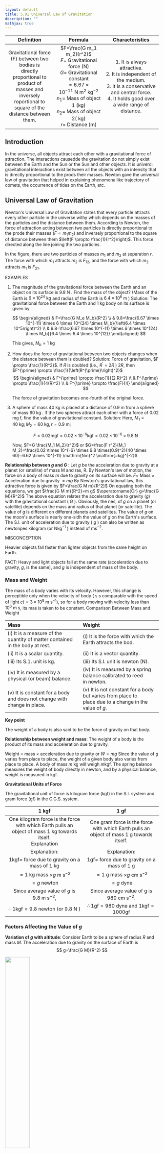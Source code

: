```yaml
---
layout: default
title: 5.01 Universal Law of Gravitation
description: ""
mathjax: true
---
```


| Definition | Formula | Characteristics |
| :---: | :---: | :---: |
|Gravitational force (F) between two bodies is <br> directly proportional to product of <br> masses and inversely roportional to <br> square of the distance between them.|$F=\frac{G m_1 m_2}{r^2}$ <br/> $F=$ Gravitational force $(\mathrm{N})$ <br> $G=$ Gravitational constant <br> $=6.67 \times 10^{-11} \mathrm{~N} \mathrm{~m}^2 \mathrm{~kg}^{-2}$ <br> $n_1=$ Mass of object 1 (kg) <br> $n_2=$ Mass of object $2(\mathrm{~kg})$ <br> $r=$ Distance $(\mathrm{m})$ | 1. It is always attractive. <br>  2. It is independent of the medium. <br> 3. It is a conservative and central force. <br> 4. It holds good over a wide range of distance. <br> 


## Introduction

In the universe, all objects attract each other with a gravitational force of attraction. The interactions causedde the gravitation do not simply exist between the Earth and the Sun or the Sun and other objects. It is univerd: gravitational interactions exist between all the objects with an intensity that is directly proportional to the prods their masses. Newton gave the universal law of gravitation that helped in explaining phenomena like trajectory of  comets, the occurrence of tides on the Earth, etc.

## Universal Law of Gravitation

Newton's Universal Law of Gravitation states that every particle attracts every other particle in the universe withy which depends on the masses of the particles and the distance between them.
According to Newton, the force of attraction acting between two particles is directly proportional to the prode their masses $\left(F \propto m_1 m_2\right)$ and inversely proportional to the square of distance between them $\left(F \propto \frac{1}{r^2}\right)$. This force directed along the line joining the two particles.

In the figure, there are two particles of masses $m_1$ and $m_2$ at separation $r$. The force with which $m_1$ attracts $m_2$ is $F_{12}$, and the force with which $m_2$ attracts $m_1$ is $F_{21}$.


EXAMPLES

1. The magnitude of the gravitational force between the Earth and an object on its surface is 9.8 N . Find the mass of the object? (Mass of the Earth is $6 \times 10^{24} \mathrm{~kg}$ and radius of the Earth is $6.4 \times 10^6 \mathrm{~m}$ )
Solution: The gravitational force between the Earth and 1 kg body on its surface is given by

   $$
    \begin{aligned}
    & F=\frac{G M_e M_b}{R^2} \\
    & 9.8=\frac{6.67 \times 10^{-11} \times 6 \times 10^{24} \times M_b}{\left(6.4 \times 10^5\right)^2} \\
    & 9.8=\frac{6.67 \times 10^{-11} \times 6 \times 10^{24} \times M_b}{6.4 \times 6.4 \times 10^{12}}
    \end{aligned}
   $$

    This gives, $M_b=1 \mathrm{~kg}$

2. How does the force of gravitational between two objects changes when the distance between them is doubled?
Solution: Force of gravitation, $F \propto \frac{1}{R^2}$. If $R$ is doubled (i.e., $R^{\prime}=2 R$ ) $2 R$, then $F^{\prime} \propto \frac{1}{\left(R^{\prime}\right)^2}$
    $$
    \begin{aligned}
    & F^{\prime} \propto \frac{1}{(2 R)^2} \\
    & F^{\prime} \propto \frac{1}{4(R)^2} \\
    & F^{\prime} \propto \frac{F}{4}
    \end{aligned}
    $$

    The force of gravitation becomes one-fourth of the original force.

3. A sphere of mass 40 kg is placed at a distance of 0.9 m from a sphere of mass 60 kg . If the two spheres attract each other with a force of 0.02 mg f, find the value of gravitational constant.
Solution: Here, $M_1=40 \mathrm{~kg} ; M_2=60 \mathrm{~kg}, r=0.9 \mathrm{~m}$;
   
   $$
    F=0.02 \mathrm{mgf}=0.02 \times 10^{-6} \mathrm{kgf}=0.02 \times 10^{-6} \times 9.8 \mathrm{~N}
   $$

   Now, $F=G \frac{M_1 M_2}{r^2}$ or $G=\frac{F r^2}{M_1 M_2}=\frac{0.02 \times 10^{-6} \times 9.8 \times(0.9)^2}{40 \times 60}=6.62 \times 10^{-11} \mathrm{Nm}^2 \mathrm{~kg}^{-2}$

**Relationship between $g$ and $G$** : Let $g$ be the acceleration due to gravity at a planet (or satellite) of mass M and ras, R. By Newton's law of motion, the force on a body of mass $m$ due to gravity on its surface will be.
$F=$ Mass $\times$ Acceleration due to gravity $=m g$
By Newton's gravitational law, this attractive force is given by $F=\frac{G M m}{R^2}$
On equating both the equations, we get $\frac{G M m}{R^2}=m g$
$\operatorname{Or} g=\frac{G M}{R^2}$
The above equation relates the acceleration due to gravity $(g)$ with the gravitational constant ( $G$ ). Obviously, the nes, of $g$ on a planet (or satellite) depends on the mass and radius of that planet (or satellite).
The value of $g$ is different on different planets and satellites. The value of $g$ on the moon's surface is nearly one-sidh the value of $g$ on the Earth's surface. The S.I. unit of acceleration due to gravity ( $g$ ) can also be written as newtonpes kilogram (or $\mathrm{Nkg}^{-1}$ ) instead of $\mathrm{ms}^{-2}$.

MISCONCEPTION

Heavier objects fall faster than lighter objects from the same height on Earth.

FACT: Heavy and light objects fall at the same rate (acceleration due to gravity, $g$, is the same), and $g$ is independent of mass of the body.

### Mass and Weight
The mass of a body varies with its velocity. However, this change is perceptible only when the velocity of body ( s s comparable with the speed of light $c\left(=3 \times 10^8 \mathrm{~m} \mathrm{~s}^{-1}\right)$, so for a body moving with velocity less than $10^6 \mathrm{~m} \mathrm{~s}$, its mas is taken to be constant.
Comparison Between Mass and Weight

| Mass | Weight |
| :--- | :--- |
| (i) It is a measure of the quantity of matter contained <br> in the body at rest. | (i) It is the force with which the Earth attracts the bod. |
| (ii) It is a scalar quantity. | (ii) It is a vector quantity. |
| (iii) Its S.1. unit is kg. | (iii) Its S.I. unit is newton (N). |
| (iv) It is measured by a physical (or beam) balance. | (iv) It is measured by a spring balance calibrated to reed <br> in newton. |
| (v) It is constant for a body and does not change with <br> change in place. | (v) It is not constant for a body but varies from place to <br> place due to a change in the value of $g$. |

**Key point**

The weight of a body is also said to be the force of gravity on that body.


**Relationship between weight and mass**: The weight of a body is the product of its mass and acceleration due to gravity.

Weight $=$ mass $\times$ acceleration due to gravity or $W=m g$
Since the value of $g$ varies from place to place, the weight of a given body also varies from place to place. A body of mass $m \mathrm{~kg}$ will weigh $m \mathrm{kgf}$. The spring balance measures the weight of body directly in newton, and by a physical balance, weight is measured in kgf.

**Gravitational Units of Force**

The gravitational unit of force is kilogram force (kgf) in the S.I. system and gram force (gf) in the C.G.S. system.


| 1 kgf | 1 gf |
| :---: | :---: |
| One kilogram force is the force with which Earth pulls an <br> object of mass 1 kg towards itself. <br> Explanation | One gram force is the force with which Earth pulls an <br> object of mass 1 g towards itself. |
| Explanation: | Explanation: |
| $1 \mathrm{kgf}=$ force due to gravity on a mass of 1 kg | $1 \mathrm{gf}=$ force due to gravity on a mass of 1 g |
| $=1 \mathrm{~kg}$ mass $\times g \mathrm{~m} \mathrm{~s}^{-2}$ | $=1 \mathrm{~g}$ mass $\times g \mathrm{~cm} \mathrm{~s}^{-2}$ |
| $=g$ newton | $=g$ dyne |
| Since average value of $g$ is $9.8 \mathrm{~m} \mathrm{~s}^{-2}$, | Since average value of g is $980 \mathrm{~cm} \mathrm{~s}^{-2}$. |
| $\therefore 1 \mathrm{kgf}=9.8$ newton (or 9.8 N ) | $\therefore 1 \mathrm{gf}=980$ dyne and $1 \mathrm{kgf}=1000 \mathrm{gf}$ |


### Factors Affecting the Value of $g$

**Variation of $g$ with altitude**: Consider Earth to be a sphere of radius $R$ and mass $M$. The acceleration due to gravity on the surface of Earth is
$$
g=\frac{G M}{R^2}
$$


<img src="/pcm_content/class9/physics/cengage-chapter3/images/5.01-1.png" width="40%"/>

Consider a point $P$ at a height $h$ above the surface of the Earth. The acceleration due to gravity at point $P$ is
$$
g^{\prime}=\frac{G M}{(R+h)^2}
$$

Dividing Eq. (ii) by Eq. (i), we have,
$$
\frac{g^{\prime}}{g}=\frac{R^2}{(R+h)^2} \text { (or) } g^{\prime}=\frac{g R^2}{(R+h)^2}
$$

Eq. (iii) gives the expression for the variation of acceleration due to gravity with height $h$. It is clear that $g^{\prime}<g$. Thus, as we go above the surface of Earth, acceleration due to gravity goes on decreasing.
Variation of $g$ with depth: Consider the Earth to be sphere of radius $R$ and mass $M$. The acceleration due to gravity at point $Q$ on the surface of the Earth is $g=\frac{G M}{R^2}$.

**Variation of $g$ with depth**

Consider the Earth to be sphere of radius $R$ and mass $M$. The acceleration due to gravity at point $Q$ on the surface of the Earth is $g=\frac{G M}{R^2}$.

<img src="/pcm_content/class9/physics/cengage-chapter3/images/5.01-2.png" width="40%"/>


If $\rho$ is the density of the Earth, then Mass of the Earth is $M=\frac{4}{3} \pi R^3 \rho$
$\therefore g=\frac{G\left(\frac{4}{3} \pi R^3 \rho\right)}{R^2}$ or $g=\frac{4}{3} \pi R G \rho$
Consider a point $P$ inside the Earth and at a depth $d$ below the surface of the Earth. Its distance from the centre $O$ is $(R-d)$. Let a sphere be drawn with $O$ as centre and radius $(R-d)$. The acceleration due to gravity $(g)$ at point $P$ is only due to the sphere of radius $(R-d)$
$\therefore \quad g^{\prime}=\frac{G M^{\prime}}{(R-d)^2}$
where $M^{\prime}=$ mass of inner solid sphere (shaded portion) $=\frac{4}{3} \pi(R-d)^3 \rho$
$$
\therefore \quad g^{\prime}=\frac{G\left(\frac{4}{3} \pi(R-d)^3\right) \rho}{(R-d)^2} \text { (or) } g^{\prime}=\frac{4}{3} \pi(R-d) G \rho
$$

Dividing Eq. (ii) by Eq. (i), we have
$$
\frac{g^{\prime}}{g}=\frac{(R-d)}{R}
$$
or $g^{\prime}=g\left(1-\frac{d}{R}\right)$

Eq. (iii) gives the expression for variation of $g$ with depth $d$.
It is clear that $g^{\prime}<g$. Therefore, as we go below the surface of the Earth, the acceleration due to gravity gos $n$ decreasing. At the centre of Earth $(d=R)$, it becomes zero.
$$
g^{\prime}=g\left(1-\frac{d}{R}\right)=g\left(1-\frac{R}{R}\right)=0
$$

Therefore, acceleration due to gravity is zero at the centre of Earth.
Thus, the value of acceleration due to gravity is maximum at the surface of the Earth and becomes zero at the centre of the Earth. That is why the weight $(=\mathrm{mg}$ ) of a body at the centre of the Earth is zero though its mass is constant lifit mean value of $g$ on the Earth surface is taken to be $9.8 \mathrm{~m} \mathrm{~s}^{-2}$. At altitudes above the Earth's surface or at depth belor the Earth surface, the value of $g$ decreases.


**Variation of $g$ with the shape of the Earth**: The Earth is not a perfect square but is ellipsoidal. It is flattenec at the poles and is bulging at the equator. The polar radius is less than the equatorial radius by about 21 km Therefore, $g$ increases from the equator to the poles. The value of $g$ is maximum at the poles and minimum at the equator.

**Variation of $g$ with the rotation of the Earth**: The Earth rotates about an axis that passes through the poles. Therefore bodies on Earth are not in equilibrium because they experience centripetal acceleration as they rotate with Earth. The expression for $g$ due to the rotation of the earth is $g=g_0-R \omega^2 \cos ^2 \lambda$ where $\lambda$ is the angle of rotation and $g_0$ is the acceleration due to gravity at the Earth's surface.
At the poles, $\lambda=90^{\circ}$, and therefore, there is no effect of rotation on the value of $g$.
If the Earth were a non-rotating perfect sphere, the value of acceleration due to gravity would have been $g_0$ everywhere.


**Some Important Points About $g$**

1. Galileo was the first scientist to study the motion of different bodies under the force of attraction of Earth (i.e., gravity). From his experiments, Galileo found that if bodies of different masses and sizes (or shapes) are simultaneously made to fall in a vacuum (i.e, in the absence of air) from the same height, they all reach the Earth's surface simultaneously. Thus, all bodies travel the same distance in the same time interval.
2. Free fall: The motion of a freely falling body from a height or the motion of a body thrown vertically upward from the surface of Earth is one-dimensional motion Under gravity. The acceleration of a vertically falling body is $a=g$ and that a body going vertically up is $a=-g$
3. If a body at rest falls freely under the influence of gravity only from a height $h$, then $u=0$ and acceleration is replaced by $g$ (acceleration due to gravity), then:

(i) $v=g t$  
(ii) $h=\frac{1}{2} g t^2$  
(iii) $v^2=2 g h$

But if the body has some initial velocity $u$, then  
(i) $v=u+g t$  
(ii) $h=u t+\frac{1}{2} g t^2$  
(iii) $v^2=u^2+2 g h$  

If a body is thrown vertically up with an initial velocity $u$ to a height $h$, there will be retardation $(a=-g)$, then  
(i) $v=u-g t$  
(ii) $h=u t-\frac{1}{2} g t^2$  
(iii) $v^2=u^2-2 g h$

At the highest point of reach, final velocity $v=0$. Thus, maximum height reached is $h_{\max }=\frac{u^2}{2 g}$ (from equation $v^2=u^2-2 g h$ ) and the time taken by the body to rise to the highest point is $t=\frac{u}{g}$ (from equations $v=u-g t$ ). The same time it takes to come back to the initial point after reaching the highest point. So the total time of journey is $t^{\prime}=2 t=\frac{2 u}{g}$ and the total distance travelled by the body is $h^{\prime}=2 h_{\max }=\frac{u^2}{g}$.

EXAMPLES  
1. At a certain height above the Earth's surface, the acceleration due to gravity is $4 \%$ of its value at the surface of Earth. Determine the height.  
Solution: Given: $g_h=4 \%$ of $g \Rightarrow g_h=\frac{4}{100} g$ and radius of the Earth $\left(R_E\right)=6400 \mathrm{~km}$
We know $g_h=\frac{g}{\left(1+\frac{h}{R_E}\right)^2}$    

$$
\begin{aligned}
& \frac{4}{100} g=\frac{g}{\left(1+\frac{h}{R_E}\right)^2} \\
& \left(1+\frac{h}{R_E}\right)^2=25
\end{aligned}
$$

$$
\begin{aligned}
& 1+\frac{h}{R_E}=5 \\
& \frac{h}{R_E}=4 \\
& h=4 R_E=4(6400)=25600 \mathrm{~km}
\end{aligned}
$$

2. Assuming the Earth to be a sphere of uniform mass density, how much would a body weigh half-way downtos center of the Earth if it weighed 250 N on the surface?  

   Solution: Weight on the Earth's surface, $m g=250 \mathrm{~N}$
   As $g_d=g\left(1-\frac{d}{R}\right)$ and $d=\frac{R}{2}$
   $$
   g_d=g\left(1-\frac{1}{2}\right)=\frac{g}{2}
   $$

   Thus, weight half-way down the center of the Earth $=m g_d=\frac{m g}{2}=\frac{250}{2}=125 \mathrm{~N}$

3. If $g_0$ is acceleration due to gravity at a height equal to twice the radius of the Earth, then what would be acceleration due to gravity on the surface of the Earth?  
   Solution: if $g_0$ is acceleration due to gravity on the surface,  
   $g=\frac{G M}{R^2}$ and $g_0=\frac{G M}{(R+h)^2}$  
   Since $h=2 R$, then $g_0=\frac{G M}{(R+2 R)^2}=\frac{G M}{9 R^2}=\frac{g}{9}$  
   $
   g=9 g_0
   $

4. Acceleration due to gravity on the surface of the Earth is $g$. If the radius of the Earth shrinks to half the preset values such that is mass does not change, then what would be the acceleration due to gravity on the surfoced the Earth?  
Solution: In the first case, $g=\frac{G M}{R^2}$  
In the next case, $g^{\prime}=\frac{G M}{\left(\frac{R}{2}\right)^2}=\frac{4 G M}{R^2}=4 g$  

5. Find the depth from the surface of the Earth at which the acceleration due to gravity will be $75 \%$ of the value at the surface of the Earth. (Radius of the Earth $=R$ )  
Solution: At depth $d$ from the surface of the Earth, $g^{\prime}=g\left(1-\frac{d}{R}\right)$
Given: $g^{\prime}=\frac{75}{100} g$
$$
\begin{aligned}
& g^{\prime}=\frac{3 g}{4} \\
& \frac{3 g}{4}=g\left(1-\frac{d}{R}\right) \\
& d=\frac{R}{4}
\end{aligned}
$$